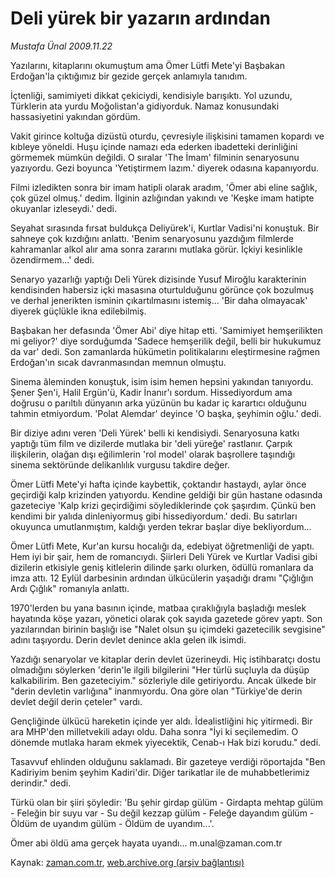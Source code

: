 # Deli yürek bir yazarın ardından

*Mustafa Ünal 2009.11.22*

<tr><td class="metin" colspan="2" style="padding-top: 20px; padding-left: 5px; ">Yazılarını, kitaplarını okumuştum ama Ömer Lütfi Mete'yi Başbakan Erdoğan'la çıktığımız bir gezide gerçek anlamıyla tanıdım.</td></tr><tr><td class="metin" colspan="2" style="padding-top: 20px; padding-left: 5px; "><p>İçtenliği, samimiyeti dikkat çekiciydi, kendisiyle barışıktı. Yol uzundu, Türklerin ata yurdu Moğolistan'a gidiyorduk. Namaz konusundaki hassasiyetini yakından gördüm.
<p>Vakit girince koltuğa dizüstü oturdu, çevresiyle ilişkisini tamamen kopardı ve kıbleye yöneldi. Huşu içinde namazı eda ederken ibadetteki derinliğini görmemek mümkün değildi. O sıralar 'The İmam' filminin senaryosunu yazıyordu. Gezi boyunca 'Yetiştirmem lazım.' diyerek odasına kapanıyordu.
<p>Filmi izledikten sonra bir imam hatipli olarak aradım, 'Ömer abi eline sağlık, çok güzel olmuş.' dedim. İlginin azlığından yakındı ve 'Keşke imam hatipte okuyanlar izleseydi.' dedi.
<p>Seyahat sırasında fırsat buldukça Deliyürek'i, Kurtlar Vadisi'ni konuştuk. Bir sahneye çok kızdığını anlattı. 'Benim senaryosunu yazdığım filmlerde kahramanlar alkol alır ama sonra zararını mutlaka görür. İçkiyi kesinlikle özendirmem...' dedi.
<p>Senaryo yazarlığı yaptığı Deli Yürek dizisinde Yusuf Miroğlu karakterinin kendisinden habersiz içki masasına oturtulduğunu görünce çok bozulmuş ve derhal jenerikten isminin çıkartılmasını istemiş... 'Bir daha olmayacak' diyerek güçlükle ikna edilebilmiş.
<p>Başbakan her defasında 'Ömer Abi' diye hitap etti. 'Samimiyet hemşerilikten mi geliyor?' diye sorduğumda 'Sadece hemşerilik değil, belli bir hukukumuz da var' dedi. Son zamanlarda hükümetin politikalarını eleştirmesine rağmen Erdoğan'ın sıcak davranmasından memnun olmuştu.
<p> Sinema âleminden konuştuk, isim isim hemen hepsini yakından tanıyordu. Şener Şen'i, Halil Ergün'ü, Kadir İnanır'ı sordum. Hissediyordum ama doğrusu o parıltılı dünyanın arka yüzünün bu kadar iç karartıcı olduğunu tahmin etmiyordum. 'Polat Alemdar' deyince 'O başka, şeyhimin oğlu.' dedi.
<p>Bir diziye adını veren 'Deli Yürek' belli ki kendisiydi. Senaryosuna katkı yaptığı tüm film ve dizilerde mutlaka bir 'deli yüreğe' rastlanır. Çarpık ilişkilerin, olağan dışı eğilimlerin 'rol model' olarak başrollere taşındığı sinema sektöründe delikanlılık vurgusu takdire değer.
<p>Ömer Lütfi Mete'yi hafta içinde kaybettik, çoktandır hastaydı, aylar önce geçirdiği kalp krizinden yatıyordu. Kendine geldiği bir gün hastane odasında gazeteciye 'Kalp krizi geçirdiğimi söylediklerinde çok şaşırdım. Çünkü ben kendimi bir yalıda dinleniyormuş gibi hissediyordum.' dedi. Bu satırları okuyunca umutlanmıştım, kaldığı yerden tekrar başlar diye bekliyordum...
<p>Ömer Lütfi Mete, Kur'an kursu hocalığı da, edebiyat öğretmenliği de yaptı. Hem iyi bir şair, hem de romancıydı. Şiirleri Deli Yürek ve Kurtlar Vadisi gibi dizilerin etkisiyle geniş kitlelerin dilinde şarkı olurken, ödüllü romanlara da imza attı. 12 Eylül darbesinin ardından ülkücülerin yaşadığı dramı "Çığlığın Ardı Çığlık" romanıyla anlattı.
<p>1970'lerden bu yana basının içinde, matbaa çıraklığıyla başladığı meslek hayatında köşe yazarı, yönetici olarak çok sayıda gazetede görev yaptı. Son yazılarından birinin başlığı ise "Nalet olsun şu içimdeki gazetecilik sevgisine" adını taşıyordu. Derin devlet denince akla gelen ilk isimdi.
<p>Yazdığı senaryolar ve kitaplar derin devlet üzerineydi. Hiç istihbaratçı dostu olmadığını söylerken 'derin'le ilgili bilgilerini "Her türlü suçluyla da düşüp kalkabilirim. Ben gazeteciyim." sözleriyle dile getiriyordu. Ancak ülkede bir "derin devletin varlığına" inanmıyordu. Ona göre olan "Türkiye'de derin devlet değil derin çeteler" vardı.
<p>Gençliğinde ülkücü hareketin içinde yer aldı. İdealistliğini hiç yitirmedi. Bir ara MHP'den milletvekili adayı oldu. Daha sonra "İyi ki seçilemedim. O dönemde mutlaka haram ekmek yiyecektik, Cenab-ı Hak bizi korudu." dedi.
<p>Tasavvuf ehlinden olduğunu saklamadı. Bir gazeteye verdiği röportajda "Ben Kadiriyim benim şeyhim Kadiri'dir. Diğer tarikatlar ile de muhabbetlerimiz derindir." dedi.
<p>Türkü olan bir şiiri şöyledir: 'Bu şehir girdap gülüm - Girdapta mehtap gülüm - Feleğin bir suyu var - Su değil kezzap gülüm - Feleğe dayandım gülüm - Öldüm de uyandım gülüm - Öldüm de uyandım...'. 
<p>Ömer abi öldü ama gerçek hayata uyandı... m.unal@zaman.com.tr <br/></p></p></p></p></p></p></p></p></p></p></p></p></p></p></p></p></td></tr>

Kaynak: [zaman.com.tr](http://zaman.com.tr/yazar.do?yazino=918808), [web.archive.org (arşiv bağlantısı)](http://web.archive.org/web/20100110013328/http://zaman.com.tr:80/yazar.do?yazino=918808)
